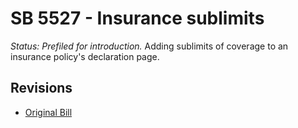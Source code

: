 # SB 5527 - Insurance sublimits
*Status: Prefiled for introduction.*
Adding sublimits of coverage to an insurance policy's declaration page.

## Revisions
* [Original Bill](1/)